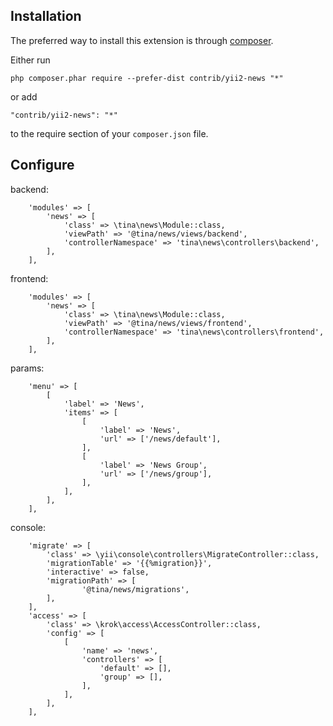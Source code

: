 Installation
------------

The preferred way to install this extension is through [composer](http://getcomposer.org/download/).

Either run

```
php composer.phar require --prefer-dist contrib/yii2-news "*"
```

or add

```
"contrib/yii2-news": "*"
```

to the require section of your `composer.json` file.

Configure
---------

backend:

```
    'modules' => [
        'news' => [
            'class' => \tina\news\Module::class,
            'viewPath' => '@tina/news/views/backend',
            'controllerNamespace' => 'tina\news\controllers\backend',
        ],
    ],
```

frontend:

```
    'modules' => [
        'news' => [
            'class' => \tina\news\Module::class,
            'viewPath' => '@tina/news/views/frontend',
            'controllerNamespace' => 'tina\news\controllers\frontend',
        ],
    ],

```

params:

```
    'menu' => [
        [
            'label' => 'News',
            'items' => [
                [
                    'label' => 'News',
                    'url' => ['/news/default'],
                ],
                [
                    'label' => 'News Group',
                    'url' => ['/news/group'],
                ],
            ],
        ],
    ],
```

console:

```
    'migrate' => [
        'class' => \yii\console\controllers\MigrateController::class,
        'migrationTable' => '{{%migration}}',
        'interactive' => false,
        'migrationPath' => [
                '@tina/news/migrations',
        ],
    ],
    'access' => [
        'class' => \krok\access\AccessController::class,
        'config' => [
            [
                'name' => 'news',
                'controllers' => [
                    'default' => [],
                    'group' => [],
                ],
            ],
        ],
    ],
```
